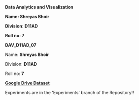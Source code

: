 
**Data Analytics and Visualization**

**Name: Shreyas Bhoir**

**Division: D11AD**

**Roll no: 7**

**DAV_D11AD_07**

Name: **Shreyas Bhoir**

Division: **D11AD**

Roll no: **7**

**[Google Drive Dataset](https://drive.google.com/drive/folders/1bXFn9azjP-OUAYpT_xkyMCfgTl-u5Rva?usp=drive_link)**

Experiments are in the 'Experiments' branch of the Repository!!

